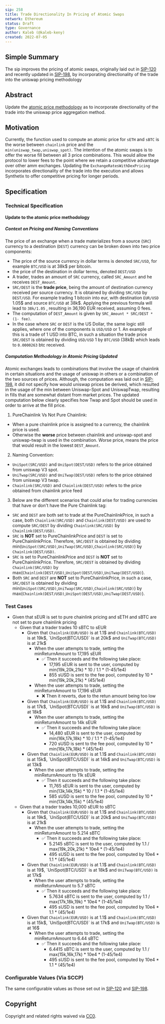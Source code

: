 ```yaml
---
sip: 258
title: Trade Directionality In Pricing of Atomic Swaps
network: Ethereum
status: Draft
type: Governance
author: Kaleb (@kaleb-keny)
created: 2022-07-05
---
```

<!--You can leave these HTML comments in your merged SIP and delete the visible duplicate text guides, they will not appear and may be helpful to refer to if you edit it again. This is the suggested template for new SIPs. Note that an SIP number will be assigned by an editor. When opening a pull request to submit your SIP, please use an abbreviated title in the filename, `sip-draft_title_abbrev.md`. The title should be 44 characters or less.-->

## Simple Summary

<!--"If you can't explain it simply, you don't understand it well enough." Simply describe the outcome the proposed changes intends to achieve. This should be non-technical and accessible to a casual community member.-->

The sip improves the pricing of atomic swaps, originally laid out in [SIP-120](https://sips.synthetix.io/sips/sip-120/) and recently updated in [SIP-198](https://sips.synthetix.io/sips/sip-198/), by incorporating directionality of the trade into the uniswap pricing methodology

## Abstract
<!--A short (~200 word) description of the proposed change, the abstract should clearly describe the proposed change. This is what *will* be done if the SIP is implemented, not *why* it should be done or *how* it will be done. If the SIP proposes deploying a new contract, write, "we propose to deploy a new contract that will do x".-->
Update the [atomic price methodology](https://github.com/Synthetixio/SIPs/blob/master/content/sips/sip-198.md#atomic-price-computation-methodology) as to incorporate directionality of the trade into the uniswap price aggregation method.

## Motivation
<!--This is the problem statement. This is the *why* of the SIP. It should clearly explain *why* the current state of the protocol is inadequate.  It is critical that you explain *why* the change is needed, if the SIP proposes changing how something is calculated, you must address *why* the current calculation is innaccurate or wrong. This is not the place to describe how the SIP will address the issue!-->

Currently, the function used to compute an atomic price for `sETH` and `sBTC` is the worse between `chainlink` price and the `min(uniswap_twap,uniswap_spot)`. The intention of the atomic swaps is to offer the worse fill between all 3 price combinations. This would allow the protocol to lower fees to the point where we retain a competitive advantage over other amm exchanges. Updating the `ExchangeRatesWithDexPricing` incorporates directionality of the trade into the execution and allows Synthetix to offer competitive pricing for longer periods.

## Specification

<!--The specification should describe the syntax and semantics of any new feature, there are five sections
1. Overview
2. Rationale
3. Technical Specification
4. Test Cases
5. Configurable Values
-->


### Technical Specification

<!--The technical specification should outline the public API of the changes proposed. That is, changes to any of the interfaces Synthetix currently exposes or the creations of new ones.-->

#### Update to the atomic price methodology

##### Context on Pricing and Naming Conventions

<!--The technical specification should outline the public API of the changes proposed. That is, changes to any of the interfaces Synthetix currently exposes or the creations of new ones.-->

The price of an exchange when a trade materializes from a source (`SRC`) currency to a destination (`DEST`) currency can be broken down into two price components:

- The price of the source currency in dollar terms is denoted `SRC/USD`, for example `BTC/USD` is at 38k$ per bitcoin.
- the price of the destination in dollar terms, denoted `DEST/USD`
- A trader, trades an amount of `SRC` currency, called `SRC_Amount` and he receives `DEST_Amount`.
- `SRC/DEST` is the **trade price**, being the amount of destination currency received per source currency. It is obtained by dividing `SRC/USD` by `DEST/USD`. For example trading 1 bitcoin into eur, with destination `EUR/USD` 1.05$ and source `BTC/USD` at 38k$. Applying the previous formula will lead to `38k/1.05` , resulting in 36,190 EUR received, assuming 0 fees.
- The computation of `DEST_Amount` is given by `SRC_Amount * SRC/DEST * (1- fee)`.
- In the case where `SRC` or `DEST` is the US Dollar, the same logic still applies, where one of the components is `USD/USD` or 1. An example of this is a trade of 1 USD into BTC, in such a situation the trade price `SRC/DEST` is obtained by dividing `USD/USD` 1 by `BTC/USD` (38k$) which leads to `0.0000263` btc received.

##### Computation Methodology in Atomic Pricing Updated

Atomic exchanges leads to combinations that involve the usage of chainlink in certain situations and the usage of uniswap in others or a combination of the two sources of prices. Although, the computation was laid out in [SIP-198](https://sips.synthetix.io/sips/sip-198/), it did not specify how would uniswap prices be derived, which resulted in the usage of the min between Uniswap-Spot and UniswapTwap, resulting in fills that are somewhat distant from market prices. The updated computation below clearly specifies how Twap and Spot should be used in order to arrive at the fill price. 

1. PureChainlink Vs Not Pure Chainlink:

- When a pure chainlink price is assigned to a currency, the chainlink price is used.
- Otherwise the **worse** price between chainlink and uniswap-spot and uniswap-twap is used in the combination. Worse price, means the price that would result in the lowest `DEST_Amount`.

2. Naming Convention:

- `UniSpot(SRC/USD)` and `UniSpot(DEST/USD)` refers to the price obtained from uniswap V3 spot.
- `UniTwap(SRC/USD)` and `UniTwap(DEST/USD)` refers to the price obtained from uniswap V3 twap.
- `Chainlink(SRC/USD)` and `Chainlink(DEST/USD)` refers to the price obtained from chainlink price feed

3. Below are the different scenarios that could arise for trading currencies that have or don't have the Pure Chainlink tag:

- `SRC` and `DEST` are both set to trade at the PureChainlinkPrice, in such a case, both `Chainlink(SRC/USD)` and `Chainlink(DEST/USD)` are used to compute `SRC/DEST` by dividing `Chainlink(SRC/USD)` by `Chainlink(DEST/USD)`.
- `SRC` is **NOT** set to PureChainlinkPrice and `DEST` is set to PureChainlinkPrice. Therefore, `SRC/DEST` is obtained by dividing min(`UniSpot(SRC/USD)`,`UniTwap(SRC/USD)`,`Chainlink(SRC/USD)`) by `Chainlink(DEST/USD)`.
- `SRC` is set to PureChainlinkPrice and `DEST` is **NOT** set to PureChainlinkPrice. Therefore, `SRC/DEST` is obtained by dividing `Chainlink(SRC/USD)` by max(`Chainlink(DEST/USD)`,`UniSpot(DEST/USD)`,`UniTwap(DEST/USD)`).
- Both `SRC` and `DEST` are **NOT** set to PureChainlinkPrice, in such a case, `SRC/DEST` is obtained by dividing min(`UniSpot(SRC/USD)`,`UniTwap(SRC/USD)`,`Chainlink(SRC/USD)`) by max(`Chainlink(DEST/USD)`,`UniSpot(DEST/USD)`,`UniTwap(DEST/USD)`).

### Test Cases

<!--Test cases for an implementation are mandatory for SIPs but can be included with the implementation..-->
- Given that sEUR is set to pure chainlink pricing and sETH and sBTC are not set to pure chainlink pricing
  - Given that a trader trades 10 sBTC to sEUR
    - Given that `Chainlink(EUR/USD)` is at 1.1$ and `Chainlink(BTC/USD)` is at 19k$, `UniSpot(BTC/USD)` is at 20k$ and `UniTwap(BTC/USD)` is at 21k$
      - When the user attempts to trade, setting the minReturnAmount to 17,195 sEUR
        - ✅ Then it succeeds and the following take place:
          - 17,195 sEUR is sent to the user, computed by min(19k,20k,21k) * 10  / 1.1 * (1-45/1e4) 
          - 855 sUSD is sent to the fee pool, computed by 10 * min(19k,20k,21k) * (45/1e4)
      - When the user attempts to trade, setting the minReturnAmount to 17,196 sEUR
        - ❌ Then it reverts, due to the retun amount being too low
    - Given that `Chainlink(EUR/USD)` is at 1.1$ and `Chainlink(BTC/USD)` is at 17k$, `UniSpot(BTC/USD)` is at 16k$ and `UniTwap(BTC/USD)` is at 18k$
      - When the user attempts to trade, setting the minReturnAmount to 14k sEUR
        - ✅ Then it succeeds and the following take place:
          - 14,480 sEUR is sent to the user, computed by min(16k,17k,18k) * 10  / 1.1 * (1-45/1e4) 
          - 720 sUSD is sent to the fee pool, computed by 10 * min(16k,17k,18k) * (45/1e4)
    - Given that `Chainlink(EUR/USD)` is at 1.1$ and `Chainlink(BTC/USD)` is at 15k$, `UniSpot(BTC/USD)` is at 14k$ and `UniTwap(BTC/USD)` is at 13k$
      - When the user attempts to trade, setting the minReturnAmount to 11k sEUR
        - ✅ Then it succeeds and the following take place:
          - 11,765 sEUR is sent to the user, computed by min(13k,14k,15k) * 10  / 1.1 * (1-45/1e4) 
          - 585 sUSD is sent to the fee pool, computed by 10 * min(13k,14k,15k) * (45/1e4)
  - Given that a trader trades 10,000 sEUR to sBTC
    - Given that `Chainlink(EUR/USD)` is at 1.1$ and `Chainlink(BTC/USD)` is at 19k$, `UniSpot(BTC/USD)` is at 20k$ and `UniTwap(BTC/USD)` is at 21k$
      - When the user attempts to trade, setting the minReturnAmount to 5.214 sBTC
        - ✅ Then it succeeds and the following take place:
          - 5.2145 sBTC is sent to the user, computed by 1.1 / max(19k,20k,21k) * 10e4 * (1-45/1e4) 
          - 495 sUSD is sent to the fee pool, computed by 10e4 * 1.1 *  (45/1e4)
    - Given that `Chainlink(EUR/USD)` is at 1.1$ and `Chainlink(BTC/USD)` is at 19$, `UniSpot(BTC/USD)` is at 18k$ and `UniTwap(BTC/USD)` is at 17k$
      - When the user attempts to trade, setting the minReturnAmount to 5.7 sBTC
        - ✅ Then it succeeds and the following take place:
          - 5.7634 sBTC is sent to the user, computed by 1.1 / max(17k,18k,19k) * 10e4 * (1-45/1e4) 
          - 495 sUSD is sent to the fee pool, computed by 10e4 * 1.1 *  (45/1e4)
    - Given that `Chainlink(EUR/USD)` is at 1.1$ and `Chainlink(BTC/USD)` is at 15k$, `UniSpot(BTC/USD)` is at 17k$ and `UniTwap(BTC/USD)` is at 16$
      - When the user attempts to trade, setting the minReturnAmount to 6.44 sBTC
        - ✅ Then it succeeds and the following take place:
          - 6.4415 sBTC is sent to the user, computed by 1.1 / max(15k,16k,17k) * 10e4 * (1-45/1e4) 
          - 495 sUSD is sent to the fee pool, computed by 10e4 * 1.1 *  (45/1e4)

### Configurable Values (Via SCCP)

<!--Please list all values configurable via SCCP under this implementation.-->

The same configurable values as those set out in [SIP-120](https://sips.synthetix.io/sips/sip-120/) and [SIP-198](https://sips.synthetix.io/sips/sip-198/).

## Copyright

Copyright and related rights waived via [CC0](https://creativecommons.org/publicdomain/zero/1.0/).
